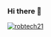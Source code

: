 ### Hi there 👋

<p align="left"> <a href="https://github.com/ryo-ma/github-profile-trophy"><img src="https://github-profile-trophy.vercel.app/?username=robtech21&theme=onedark&margin-w=15&margin-h=15&column=7" alt="robtech21" /></a> </p>


<!--
**kunosyn/kunosyn** is a ✨ _special_ ✨ repository because its `README.md` (this file) appears on your GitHub profile.

Here are some ideas to get you started:

- 🔭 I’m currently working on ...
- 🌱 I’m currently learning ...
- 👯 I’m looking to collaborate on ...
- 🤔 I’m looking for help with ...
- 💬 Ask me about ...
- 📫 How to reach me: ...
- 😄 Pronouns: ...
- ⚡ Fun fact: ...
-->
